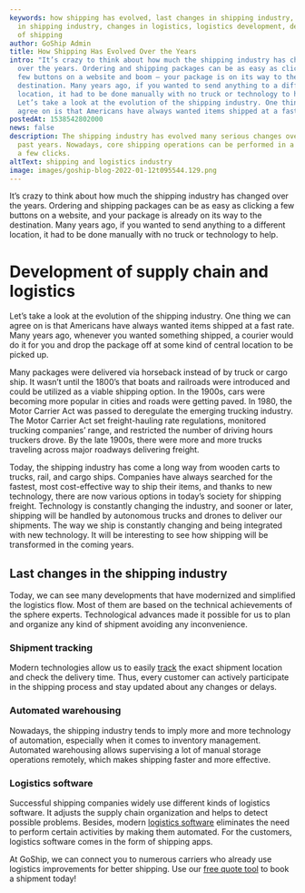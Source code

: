 ```yaml
---
keywords: how shipping has evolved, last changes in shipping industry, changes
  in shipping industry, changes in logistics, logistics development, development
  of shipping
author: GoShip Admin
title: How Shipping Has Evolved Over the Years
intro: "It’s crazy to think about how much the shipping industry has changed
  over the years. Ordering and shipping packages can be as easy as clicking a
  few buttons on a website and boom – your package is on its way to the
  destination. Many years ago, if you wanted to send anything to a different
  location, it had to be done manually with no truck or technology to help.
  Let’s take a look at the evolution of the shipping industry. One thing we can
  agree on is that Americans have always wanted items shipped at a fast "
postedAt: 1538542802000
news: false
description: The shipping industry has evolved many serious changes over the
  past years. Nowadays, core shipping operations can be performed in a matter of
  a few clicks.
altText: shipping and logistics industry
image: images/goship-blog-2022-01-12t095544.129.png
---
```

It’s crazy to think about how much the shipping industry has changed over the years. Ordering and shipping packages can be as easy as clicking a few buttons on a website, and your package is already on its way to the destination. Many years ago, if you wanted to send anything to a different location, it had to be done manually with no truck or technology to help. 

# Development of supply chain and logistics

Let’s take a look at the evolution of the shipping industry. One thing we can agree on is that Americans have always wanted items shipped at a fast rate. Many years ago, whenever you wanted something shipped, a courier would do it for you and drop the package off at some kind of central location to be picked up. 

Many packages were delivered via horseback instead of by truck or cargo ship. It wasn’t until the 1800’s that boats and railroads were introduced and could be utilized as a viable shipping option. In the 1900s, cars were becoming more popular in cities and roads were getting paved. In 1980, the Motor Carrier Act was passed to deregulate the emerging trucking industry. The Motor Carrier Act set freight-hauling rate regulations, monitored trucking companies’ range, and restricted the number of driving hours truckers drove. By the late 1900s, there were more and more trucks traveling across major roadways delivering freight. 

Today, the shipping industry has come a long way from wooden carts to trucks, rail, and cargo ships. Companies have always searched for the fastest, most cost-effective way to ship their items, and thanks to new technology, there are now various options in today’s society for shipping freight. Technology is constantly changing the industry, and sooner or later, shipping will be handled by autonomous trucks and drones to deliver our shipments. The way we ship is constantly changing and being integrated with new technology. It will be interesting to see how shipping will be transformed in the coming years.

## Last changes in the shipping industry

Today, we can see many developments that have modernized and simplified the logistics flow. Most of them are based on the technical achievements of the sphere experts. Technological advances made it possible for us to plan and organize any kind of shipment avoiding any inconvenience.

### Shipment tracking

Modern technologies allow us to easily [track](https://www.goship.com/posts/3-benefits-of-shipment-tracking) the exact shipment location and check the delivery time. Thus, every customer can actively participate in the shipping process and stay updated about any changes or delays.

### Automated warehousing

Nowadays, the shipping industry tends to imply more and more technology of automation, especially when it comes to inventory management. Automated warehousing allows supervising a lot of manual storage operations remotely, which makes shipping faster and more effective.

### Logistics software

Successful shipping companies widely use different kinds of logistics software. It adjusts the supply chain organization and helps to detect possible problems. Besides, modern [logistics software](https://www.goship.com/posts/how-to-choose-the-best-shipping-software-for-your-business) eliminates the need to perform certain activities by making them automated. For the customers, logistics software comes in the form of shipping apps. 

At GoShip, we can connect you to numerous carriers who already use logistics improvements for better shipping. Use our [free quote tool](https://www.goship.com/) to book a shipment today!